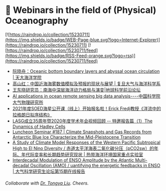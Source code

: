 # 🌊 Webinars in the field of (Physical) Oceanography

[![https://raindrop.io/collection/15230711](https://img.shields.io/badge/WEB-Page-blue.svg?logo=Internet-Explorer)](https://raindrop.io/collection/15230711) [![https://raindrop.io/collection/15230711/feed](https://img.shields.io/badge/RSS-Feed-orange.svg?logo=rss)](https://raindrop.io/collection/15230711/feed)

<!-- BLOG-POST-LIST:START -->
- [阮晓舟：Oceanic bottom boundary layers and abyssal ocean circulation | 天大海洋学院](https://mp.weixin.qq.com/s/HgFw8SMZEBou3HOGFuGV1Q)
- [高山红：中国近海海雾数值模拟及预报的现状与展望 | 复旦大气与海洋科学系](https://meeting.tencent.com/s/T1jybM5ZWvgK)
- [王东晓研究员：南海中深层海洋动力格局与演变|地球科学前沿论坛](https://mp.weixin.qq.com/s/yGOKW6w4LHuvrk4uSWP58A)
- [AI applications in ocean remote sensing big data analysis----中国科学院大气物理研究所](http://www.iap.cas.cn/gb/xwdt/xshd/202101/t20210108_5854164.html)
- [2021年度SOED海星公开课（线上）开始报名啦！Erick Fredj教授《洋流中的拉格朗日拟序结构》](https://mp.weixin.qq.com/s/q3VrqJq_1zbEQ_2NSpWbdQ)
- [LASG成立35周年暨2020年度学术年会视频回顾 -- 特邀报告篇（1）The Dynamics of Hadley Cells](https://mp.weixin.qq.com/s/aaAjTJXkCVhKiU1ShhTWJQ)
- [Luncheon Seminar #187 | Climate Snapshots and Gas Records from Antarctic Blue Ice Characterize the Mid-Pleistocene Transition](https://mp.weixin.qq.com/s/geZo8zY6Tk-0fLwGAhc9LQ)
- [A Study of Climate Model Responses of the Western Pacific Subtropical High to El Nino Diversity / 赤道太平洋海表二氧化碳分压（pCO2sw）的年际、年代际变率和长期趋势研究现状 | 热带海洋环境国家重点实验室](http://lto.scsio.ac.cn/xwtz/xsbg/202012/t20201230_605400.html)
- [Interdecadal Modulation of ENSO Amplitude by the Atlantic Multi-decadal Oscillation (AMO) / uantifying the energetic feedbacks in ENSO | 大气科学研究生论坛第15期在线报告](https://mp.weixin.qq.com/s/-TKFpOlAmdIBKc0jmZqPLg)
<!-- BLOG-POST-LIST:END -->

###### Collaborate with [Dr. Tongya Liu](https://liutongya.github.io/). Cheers.
